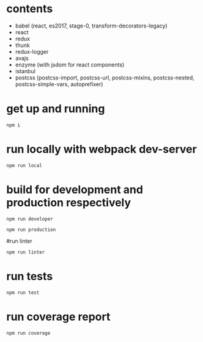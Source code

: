 # contents
- babel (react, es2017, stage-0, transform-decorators-legacy)
- react
- redux
- thunk
- redux-logger
- avajs
- enzyme (with jsdom for react components)
- istanbul
- postcss (postcss-import, postcss-url, postcss-mixins, postcss-nested, postcss-simple-vars, autoprefixer)

# get up and running

```
npm i
```

# run locally with webpack dev-server

```
npm run local
```

# build for development and production respectively

```
npm run developer
```

```
npm run production
```

#run linter

```
npm run linter
```

# run tests

```
npm run test
```

# run coverage report

```
npm run coverage
```
